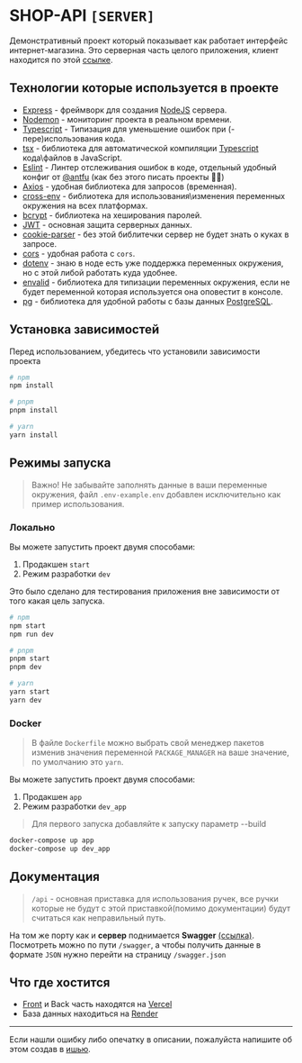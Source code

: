 # SHOP-API `[SERVER]`

Демонстративный проект который показывает как работает интерфейс интернет-магазина. Это серверная часть целого приложения, клиент находится по этой [ссылке](https://github.com/brokuka/shop-api-client).

## Технологии которые используется в проекте

- [Express](https://expressjs.com/) - фреймворк для создания [NodeJS](https://nodejs.org/) сервера.
- [Nodemon](https://nodemon.io/) - мониторинг проекта в реальном времени.
- [Typescript](https://www.typescriptlang.org/) - Типизация для уменьшение ошибок при (-пере)использования кода.
- [tsx](https://www.npmjs.com/package/tsx) - библиотека для автоматической компиляции [Typescript](https://www.typescriptlang.org/) кода\файлов в JavaScript.
- [Eslint](https://eslint.org/) - Линтер отслеживания ошибок в коде, отдельный удобный конфиг от [@antfu](https://github.com/antfu) (как без этого писать проекты 🤷‍♂️)
- [Axios](https://axios-http.com/) - удобная библиотека для запросов (временная).
- [cross-env](https://www.npmjs.com/package/cross-env) - библиотека для использования\изменения переменных окружения на всех платформах.
- [bcrypt](https://www.npmjs.com/package/bcrypt) - библиотека на хеширования паролей.
- [JWT](https://www.npmjs.com/package/jsonwebtoken) - основная защита серверных данных.
- [cookie-parser](https://www.npmjs.com/package/cookie-parser) - без этой библитечки сервер не будет знать о куках в запросе.
- [cors](https://www.npmjs.com/package/cors) - удобная работа с `cors`.
- [dotenv](https://www.npmjs.com/package/dotenv) - знаю в ноде есть уже поддержка переменных окружения, но с этой либой работать куда удобнее.
- [envalid](https://www.npmjs.com/package/envalid) - библиотека для типизации переменных окружения, если не будет переменной которая используется она оповестит в консоле.
- [pg](https://www.npmjs.com/package/pg) - библиотека для удобной работы с базы данных [PostgreSQL](https://www.postgresql.org/).

## Установка зависимостей

Перед использованием, убедитесь что установили зависимости проекта

```bash
# npm
npm install

# pnpm
pnpm install

# yarn
yarn install
```

## Режимы запуска

> Важно! Не забывайте заполнять данные в ваши переменные окружения, файл `.env-example.env` добавлен исключительно как пример использования.

### Локально

Вы можете запустить проект двумя способами:

1. Продакшен `start`
2. Режим разработки `dev`

Это было сделано для тестирования приложения вне зависимости от того какая цель запуска.

```bash
# npm
npm start
npm run dev

# pnpm
pnpm start
pnpm dev

# yarn
yarn start
yarn dev
```

### Docker

> В файле `Dockerfile` можно выбрать свой менеджер пакетов изменив значения переменной `PACKAGE_MANAGER` на ваше значение, по умолчанию это `yarn`.

Вы можете запустить проект двумя способами:

1. Продакшен `app`
2. Режим разработки `dev_app`

> Для первого запуска добавляйте к запуску параметр --build

```bash
docker-compose up app
docker-compose up dev_app
```

## Документация

> `/api` - основная приставка для использования ручек, все ручки которые не будут с этой приставкой(помимо документации) будут считаться как неправильный путь.

На том же порту как и **сервер** поднимается **Swagger** [(ссылка)](https://server.shop-api.online/swagger). Посмотреть можно по пути `/swagger`, а чтобы получить данные в формате `JSON` нужно перейти на страницу `/swagger.json`

## Что где хостится

- [Front](https://github.com/brokuka/shop-api-client) и Back часть находятся на [Vercel](https://vercel.com/)
- База данных находиться на [Render](https://render.com/)

---

Если нашли ошибку либо опечатку в описании, пожалуйста напишите об этом создав в [ишью](https://github.com/brokuka/shop-api-server/issues).
